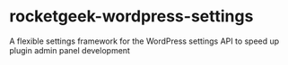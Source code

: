 # rocketgeek-wordpress-settings
A flexible settings framework for the WordPress settings API to speed up plugin admin panel development
